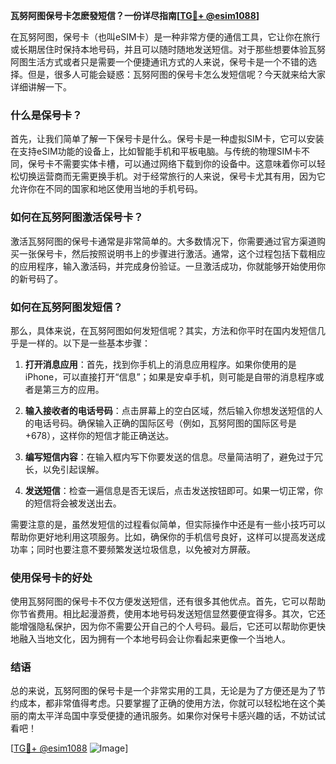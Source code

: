 **瓦努阿图保号卡怎麽發短信？一份详尽指南[[TG💪+ @esim1088](https://t.me/s/esim1088)]**

在瓦努阿图，保号卡（也叫eSIM卡）是一种非常方便的通信工具，它让你在旅行或长期居住时保持本地号码，并且可以随时随地发送短信。对于那些想要体验瓦努阿图生活方式或者只是需要一个便捷通讯方式的人来说，保号卡是一个不错的选择。但是，很多人可能会疑惑：瓦努阿图的保号卡怎么发短信呢？今天就来给大家详细讲解一下。

### 什么是保号卡？

首先，让我们简单了解一下保号卡是什么。保号卡是一种虚拟SIM卡，它可以安装在支持eSIM功能的设备上，比如智能手机和平板电脑。与传统的物理SIM卡不同，保号卡不需要实体卡槽，可以通过网络下载到你的设备中。这意味着你可以轻松切换运营商而无需更换手机。对于经常旅行的人来说，保号卡尤其有用，因为它允许你在不同的国家和地区使用当地的手机号码。

### 如何在瓦努阿图激活保号卡？

激活瓦努阿图的保号卡通常是非常简单的。大多数情况下，你需要通过官方渠道购买一张保号卡，然后按照说明书上的步骤进行激活。通常，这个过程包括下载相应的应用程序，输入激活码，并完成身份验证。一旦激活成功，你就能够开始使用你的新号码了。

### 如何在瓦努阿图发短信？

那么，具体来说，在瓦努阿图如何发短信呢？其实，方法和你平时在国内发短信几乎是一样的。以下是一些基本步骤：

1. **打开消息应用**：首先，找到你手机上的消息应用程序。如果你使用的是iPhone，可以直接打开“信息”；如果是安卓手机，则可能是自带的消息程序或者是第三方的应用。

2. **输入接收者的电话号码**：点击屏幕上的空白区域，然后输入你想发送短信的人的电话号码。确保输入正确的国际区号（例如，瓦努阿图的国际区号是+678），这样你的短信才能正确送达。

3. **编写短信内容**：在输入框内写下你要发送的信息。尽量简洁明了，避免过于冗长，以免引起误解。

4. **发送短信**：检查一遍信息是否无误后，点击发送按钮即可。如果一切正常，你的短信将会被发送出去。

需要注意的是，虽然发短信的过程看似简单，但实际操作中还是有一些小技巧可以帮助你更好地利用这项服务。比如，确保你的手机信号良好，这样可以提高发送成功率；同时也要注意不要频繁发送垃圾信息，以免被对方屏蔽。

### 使用保号卡的好处

使用瓦努阿图的保号卡不仅方便发送短信，还有很多其他优点。首先，它可以帮助你节省费用。相比起漫游费，使用本地号码发送短信显然要便宜得多。其次，它还能增强隐私保护，因为你不需要公开自己的个人号码。最后，它还可以帮助你更快地融入当地文化，因为拥有一个本地号码会让你看起来更像一个当地人。

### 结语

总的来说，瓦努阿图的保号卡是一个非常实用的工具，无论是为了方便还是为了节约成本，都非常值得考虑。只要掌握了正确的使用方法，你就可以轻松地在这个美丽的南太平洋岛国中享受便捷的通讯服务。如果你对保号卡感兴趣的话，不妨试试看吧！

[[TG💪+ @esim1088](https://t.me/s/esim1088) ![Image](https://i.postimg.cc/4NQfJmqS/Snipaste-2025-05-13-00-14-12.png)]